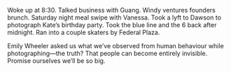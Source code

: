 Woke up at 8:30. Talked business with Guang. Windy ventures founders brunch. Saturday night meal swipe with Vanessa. Took a lyft to Dawson to photograph Kate’s birthday party. Took the blue line and the 6 back after midnight. Ran into a couple skaters by Federal Plaza.

Emily Wheeler asked us what we’ve observed from human behaviour while photographing—the truth? That people can become entirely invisible. Promise ourselves we’ll be so big.